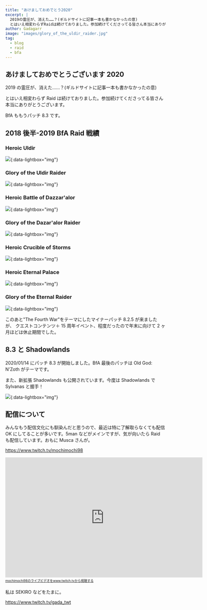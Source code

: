 ```yaml
---
title: "あけましておめでとう2020"
excerpt: |
  2019の霊圧が、消えた……？(ギルドサイトに記事一本も書かなかったの意)
  とはいえ相変わらずRaidは続けておりました。参加続けてくださってる皆さん本当にありがとうございます。
author: Gadagarr
image: "images/glory_of_the_uldir_raider.jpg"
tag:
  - blog
  - raid
  - bfa
---
```


## あけましておめでとうございます 2020

2019 の霊圧が、消えた……？(ギルドサイトに記事一本も書かなかったの意)

とはいえ相変わらず Raid は続けておりました。参加続けてくださってる皆さん本当にありがとうございます。

BfA ももうパッチ 8.3 です。

## 2018 後半-2019 BfA Raid 戦績

### Heroic Uldir

[![](/images/heroic_ghuun.jpg)](/images/heroic_ghuun.jpg){:data-lightbox="img"}

### Glory of the Uldir Raider

[![](/images/glory_of_the_uldir_raider.jpg)](/images/glory_of_the_uldir_raider.jpg){:data-lightbox="img"}

### Heroic Battle of Dazzar'alor

[![](/images/heroic_jaina.png)](/images/heroic_jaina.png){:data-lightbox="img"}

### Glory of the Dazar'alor Raider

[![](/images/glory_of_the_dazaralor_raider.jpg)](/images/glory_of_the_dazaralor_raider.jpg){:data-lightbox="img"}

### Heroic Crucible of Storms

[![](/images/heroic_uunat.jpg)](/images/heroic_uunat.jpg){:data-lightbox="img"}

### Heroic Eternal Palace

[![](/images/heroic_azshara.jpg)](/images/heroic_azshara.jpg){:data-lightbox="img"}

### Glory of the Eternal Raider

[![](/images/glory_of_the_eternal_raider.png)](/images/glory_of_the_eternal_raider.png){:data-lightbox="img"}

このあと"The Fourth War"をテーマにしたマイナーパッチ 8.2.5 が来ましたが、
クエストコンテンツ＋ 15 周年イベント、程度だったので年末に向けて 2 ヶ月ほどは休止期間でした。

## 8.3 と Shadowlands

2020/01/14 にパッチ 8.3 が開始しました。BfA 最後のパッチは Old God: N'Zoth がテーマです。

また、新拡張 Shadowlands も公開されています。今度は Shadowlands で Sylvanas と握手！

[![](/images/shadowlands.jpg)](/images/shadowlands.jpg){:data-lightbox="img"}

## 配信について

みんなもう配信文化にも馴染んだと思うので、最近は特に了解取らなくても配信 OK にしてることが多いです。5man などがメインですが、気が向いたら Raid も配信しています。おもに Musca さんが。

<https://www.twitch.tv/mochimochi98>

<iframe src="https://player.twitch.tv/?channel=mochimochi98" frameborder="0" allowfullscreen="true" scrolling="no" height="378" width="620"></iframe><a href="https://www.twitch.tv/mochimochi98?tt_content=text_link&tt_medium=live_embed" style="padding:2px 0px 4px; display:block; width:345px; font-weight:normal; font-size:10px; text-decoration:underline;">mochimochi98のライブビデオをwww.twitch.tvから視聴する</a>

私は SEKIRO などをたまに。

<https://www.twitch.tv/gada_twt>
